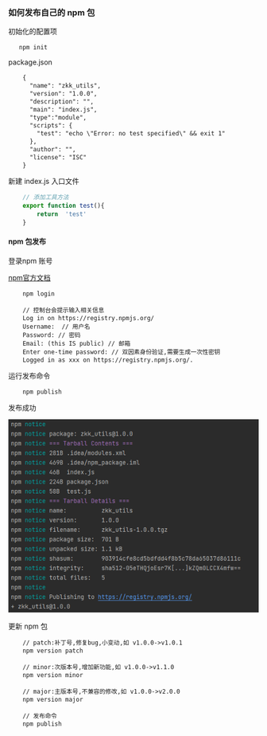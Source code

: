 ### 如何发布自己的 npm 包

初始化的配置项
```shell
   npm init
```
package.json
```shell
    {
      "name": "zkk_utils",
      "version": "1.0.0", 
      "description": "", 
      "main": "index.js", 
      "type":"module", 
      "scripts": {
        "test": "echo \"Error: no test specified\" && exit 1"
      },
      "author": "",
      "license": "ISC"
    }
```
新建 index.js 入口文件
```js
    // 添加工具方法
    export function test(){
        return  'test'
    }
```

#### npm 包发布
登录npm 账号

[npm官方文档](https://www.npmjs.com/)

```shell
    npm login
    
    // 控制台会提示输入相关信息
    Log in on https://registry.npmjs.org/
    Username:  // 用户名
    Password: // 密码
    Email: (this IS public) // 邮箱
    Enter one-time password: // 双因素身份验证,需要生成一次性密钥
    Logged in as xxx on https://registry.npmjs.org/.
```
运行发布命令

```shell
    npm publish
```
发布成功

![这是图片](/npm/npm.png)


更新 npm 包

```shell
    // patch:补丁号,修复bug,小变动,如 v1.0.0->v1.0.1
    npm version patch
    
    // minor:次版本号,增加新功能,如 v1.0.0->v1.1.0
    npm version minor
    
    // major:主版本号,不兼容的修改,如 v1.0.0->v2.0.0
    npm version major
    
    // 发布命令
    npm publish
```
